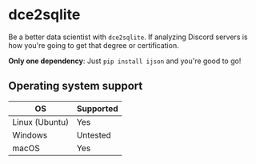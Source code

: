 # dce2sqlite

Be a better data scientist with `dce2sqlite`. If analyzing Discord servers is how you're going to get that degree or certification.

**Only one dependency**: Just `pip install ijson` and you're good to go!

## Operating system support
| OS             | Supported |
|----------------|-----------|
| Linux (Ubuntu) | Yes       |
| Windows        | Untested  |
| macOS          | Yes       |